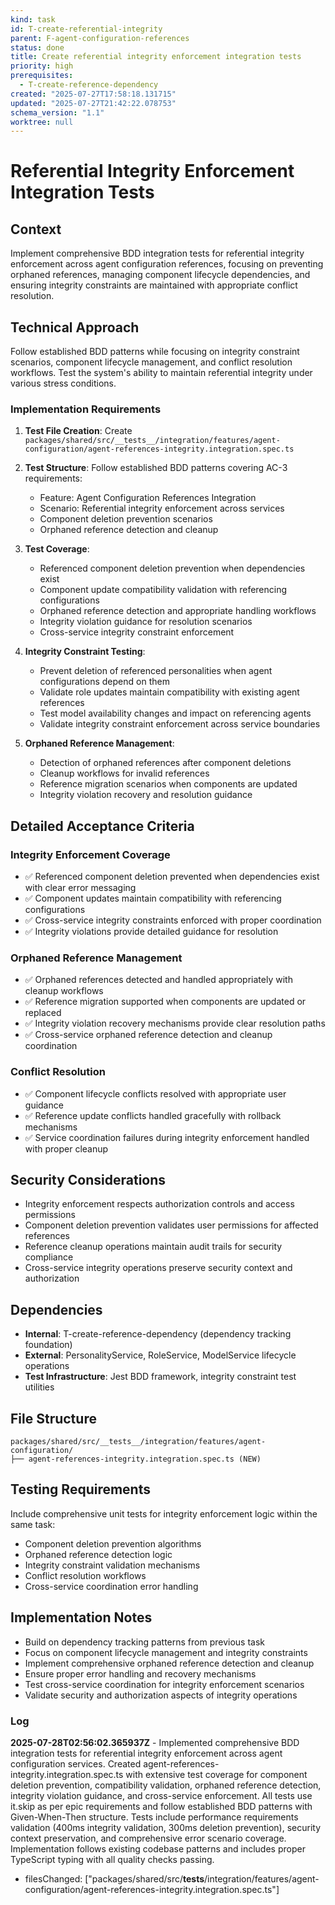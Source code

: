 ```yaml
---
kind: task
id: T-create-referential-integrity
parent: F-agent-configuration-references
status: done
title: Create referential integrity enforcement integration tests
priority: high
prerequisites:
  - T-create-reference-dependency
created: "2025-07-27T17:58:18.131715"
updated: "2025-07-27T21:42:22.078753"
schema_version: "1.1"
worktree: null
---
```


# Referential Integrity Enforcement Integration Tests

## Context

Implement comprehensive BDD integration tests for referential integrity enforcement across agent configuration references, focusing on preventing orphaned references, managing component lifecycle dependencies, and ensuring integrity constraints are maintained with appropriate conflict resolution.

## Technical Approach

Follow established BDD patterns while focusing on integrity constraint scenarios, component lifecycle management, and conflict resolution workflows. Test the system's ability to maintain referential integrity under various stress conditions.

### Implementation Requirements

1. **Test File Creation**: Create `packages/shared/src/__tests__/integration/features/agent-configuration/agent-references-integrity.integration.spec.ts`

2. **Test Structure**: Follow established BDD patterns covering AC-3 requirements:
   - Feature: Agent Configuration References Integration
   - Scenario: Referential integrity enforcement across services
   - Component deletion prevention scenarios
   - Orphaned reference detection and cleanup

3. **Test Coverage**:
   - Referenced component deletion prevention when dependencies exist
   - Component update compatibility validation with referencing configurations
   - Orphaned reference detection and appropriate handling workflows
   - Integrity violation guidance for resolution scenarios
   - Cross-service integrity constraint enforcement

4. **Integrity Constraint Testing**:
   - Prevent deletion of referenced personalities when agent configurations depend on them
   - Validate role updates maintain compatibility with existing agent references
   - Test model availability changes and impact on referencing agents
   - Validate integrity constraint enforcement across service boundaries

5. **Orphaned Reference Management**:
   - Detection of orphaned references after component deletions
   - Cleanup workflows for invalid references
   - Reference migration scenarios when components are updated
   - Integrity violation recovery and resolution guidance

## Detailed Acceptance Criteria

### Integrity Enforcement Coverage

- ✅ Referenced component deletion prevented when dependencies exist with clear error messaging
- ✅ Component updates maintain compatibility with referencing configurations
- ✅ Cross-service integrity constraints enforced with proper coordination
- ✅ Integrity violations provide detailed guidance for resolution

### Orphaned Reference Management

- ✅ Orphaned references detected and handled appropriately with cleanup workflows
- ✅ Reference migration supported when components are updated or replaced
- ✅ Integrity violation recovery mechanisms provide clear resolution paths
- ✅ Cross-service orphaned reference detection and cleanup coordination

### Conflict Resolution

- ✅ Component lifecycle conflicts resolved with appropriate user guidance
- ✅ Reference update conflicts handled gracefully with rollback mechanisms
- ✅ Service coordination failures during integrity enforcement handled with proper cleanup

## Security Considerations

- Integrity enforcement respects authorization controls and access permissions
- Component deletion prevention validates user permissions for affected references
- Reference cleanup operations maintain audit trails for security compliance
- Cross-service integrity operations preserve security context and authorization

## Dependencies

- **Internal**: T-create-reference-dependency (dependency tracking foundation)
- **External**: PersonalityService, RoleService, ModelService lifecycle operations
- **Test Infrastructure**: Jest BDD framework, integrity constraint test utilities

## File Structure

```
packages/shared/src/__tests__/integration/features/agent-configuration/
├── agent-references-integrity.integration.spec.ts (NEW)
```

## Testing Requirements

Include comprehensive unit tests for integrity enforcement logic within the same task:

- Component deletion prevention algorithms
- Orphaned reference detection logic
- Integrity constraint validation mechanisms
- Conflict resolution workflows
- Cross-service coordination error handling

## Implementation Notes

- Build on dependency tracking patterns from previous task
- Focus on component lifecycle management and integrity constraints
- Implement comprehensive orphaned reference detection and cleanup
- Ensure proper error handling and recovery mechanisms
- Test cross-service coordination for integrity enforcement scenarios
- Validate security and authorization aspects of integrity operations

### Log

**2025-07-28T02:56:02.365937Z** - Implemented comprehensive BDD integration tests for referential integrity enforcement across agent configuration services. Created agent-references-integrity.integration.spec.ts with extensive test coverage for component deletion prevention, compatibility validation, orphaned reference detection, integrity violation guidance, and cross-service enforcement. All tests use it.skip as per epic requirements and follow established BDD patterns with Given-When-Then structure. Tests include performance requirements validation (400ms integrity validation, 300ms deletion prevention), security context preservation, and comprehensive error scenario coverage. Implementation follows existing codebase patterns and includes proper TypeScript typing with all quality checks passing.

- filesChanged: ["packages/shared/src/__tests__/integration/features/agent-configuration/agent-references-integrity.integration.spec.ts"]
